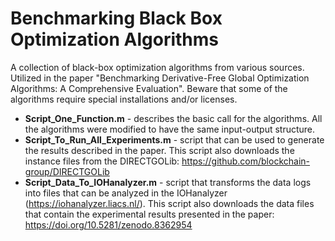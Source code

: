 # Benchmarking Black Box Optimization Algorithms
A collection of black-box optimization algorithms from various sources. Utilized in the paper "Benchmarking Derivative-Free Global Optimization Algorithms: A Comprehensive Evaluation". Beware that some of the algorithms require special installations and/or licenses.

- **Script_One_Function.m** -  describes the basic call for the algorithms. All the algorithms were modified to have the same input-output structure.
- **Script_To_Run_All_Experiments.m** - script that can be used to generate the results described in the paper. This script also downloads the instance files from the DIRECTGOLib: https://github.com/blockchain-group/DIRECTGOLib
- **Script_Data_To_IOHanalyzer.m** - script that transforms the data logs into files that can be analyzed in the IOHanalyzer (https://iohanalyzer.liacs.nl/). This script also downloads the data files that contain the experimental results presented in the paper: https://doi.org/10.5281/zenodo.8362954
